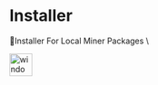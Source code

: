 # Installer
📝Installer For Local Miner Packages \

[<img alt="windows" width="40px" src="https://user-images.githubusercontent.com/65026164/163546829-c5986c4f-ad61-4b51-9c5a-1254f8591313.png" />](https://github.com/LocalMiner/Installer/releases/download/1.0/LocalMiner.Setup.1.0.0.exe)


